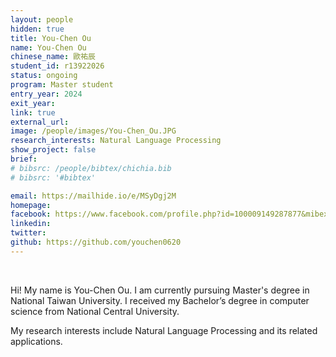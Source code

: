 ```yaml
---
layout: people
hidden: true
title: You-Chen Ou
name: You-Chen Ou
chinese_name: 歐祐辰
student_id: r13922026
status: ongoing
program: Master student
entry_year: 2024
exit_year:
link: true
external_url:
image: /people/images/You-Chen_Ou.JPG
research_interests: Natural Language Processing
show_project: false
brief: 
# bibsrc: /people/bibtex/chichia.bib
# bibsrc: '#bibtex'

email: https://mailhide.io/e/MSyDgj2M
homepage: 
facebook: https://www.facebook.com/profile.php?id=100009149287877&mibextid=ZbWKwL
linkedin:
twitter:
github: https://github.com/youchen0620
---
```


<br />

Hi! My name is You-Chen Ou. I am currently pursuing Master's degree in National Taiwan University. I received my Bachelor’s degree in computer science from National Central University. 

My research interests include Natural Language Processing and its related applications.

